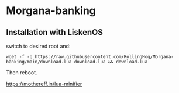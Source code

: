 # Morgana-banking
 
## Installation with LiskenOS
 switch to desired root and:
```
wget -f -q https://raw.githubusercontent.com/RollingHog/Morgana-banking/main/download.lua download.lua && download.lua
```
Then reboot.

https://mothereff.in/lua-minifier
